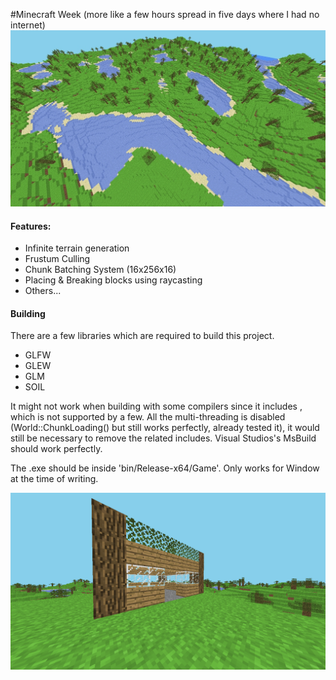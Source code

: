 #Minecraft Week (more like a few hours spread in five days where I had no internet)
![terrain_screenshot](Screenshots/terrain.jpg)

#### Features:
 - Infinite terrain generation
 - Frustum Culling
 - Chunk Batching System (16x256x16)
 - Placing & Breaking blocks using raycasting
 - Others...

#### Building
There are a few libraries which are required to build this project.
 - GLFW
 - GLEW
 - GLM
 - SOIL

It might not work when building with some compilers since it includes <mutex>, which is not supported by a few. All the multi-threading is disabled (World::ChunkLoading() but still works perfectly, already tested it), it would still be necessary to remove the related includes. Visual Studios's MsBuild should work perfectly.
  
The .exe should be inside 'bin/Release-x64/Game'. Only works for Window at the time of writing.

![wooden_house](Screenshots/woodenhouse.png)
